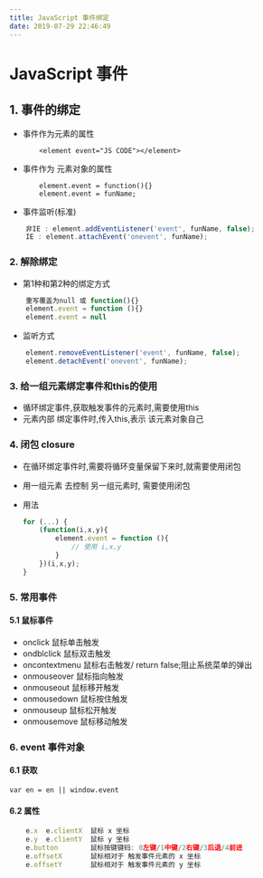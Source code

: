 ```yaml
---
title: JavaScript 事件绑定
date: 2019-07-29 22:46:49
---
```


# JavaScript 事件

## 1. 事件的绑定

* 事件作为元素的属性

  ```
      <element event="JS CODE"></element>
  ```

  

* 事件作为 元素对象的属性

  ```
      element.event = function(){}
      element.event = funName;
  ```

- 事件监听(标准)

```javascript
    非IE : element.addEventListener('event', funName, false);
    IE : element.attachEvent('onevent', funName);
```

### 2. 解除绑定

- 第1种和第2种的绑定方式

```javascript
    重写覆盖为null 或 function(){}
    element.event = function (){}
    element.event = null
```

- 监听方式

```javascript
    element.removeEventListener('event', funName, false);
    element.detachEvent('onevent', funName);
```

### 3. 给一组元素绑定事件和this的使用

* 循环绑定事件,获取触发事件的元素时,需要使用this
* 元素内部 绑定事件时,传入this,表示 该元素对象自己

### 4. 闭包 closure 

* 在循环绑定事件时,需要将循环变量保留下来时,就需要使用闭包

* 用一组元素 去控制 另一组元素时, 需要使用闭包

* 用法

  ```js
  for (...) {
      (function(i,x,y){
          element.event = function (){
              // 使用 i,x,y
          }
      })(i,x,y);
  }
  ```

  

### 5. 常用事件

#### 5.1 鼠标事件

- onclick       鼠标单击触发
- ondblclick    鼠标双击触发
- oncontextmenu 鼠标右击触发/ return false;阻止系统菜单的弹出
- onmouseover   鼠标指向触发
- onmouseout    鼠标移开触发
- onmousedown   鼠标按住触发
- onmouseup     鼠标松开触发
- onmousemove   鼠标移动触发

### 6. event 事件对象

#### 6.1 获取

`var en = en || window.event`

#### 6.2 属性

```javascript
    e.x  e.clientX  鼠标 x 坐标
    e.y  e.clientY  鼠标 y 坐标
    e.button        鼠标按键键码: 0左键/1中键/2右键/3后退/4前进
    e.offsetX       鼠标相对于 触发事件元素的 x 坐标
    e.offsetY       鼠标相对于 触发事件元素的 y 坐标
```

